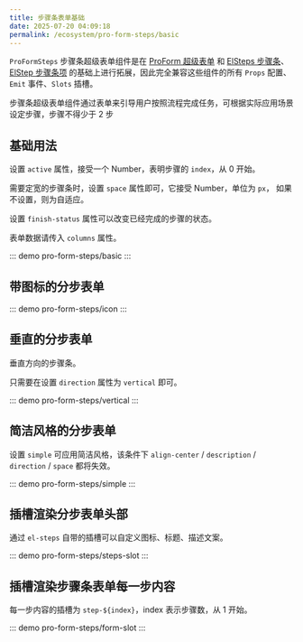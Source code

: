 ```yaml
---
title: 步骤条表单基础
date: 2025-07-20 04:09:18
permalink: /ecosystem/pro-form-steps/basic
---
```


`ProFormSteps` 步骤条超级表单组件是在 [ProForm 超级表单](/ecosystem/pro-form/basic) 和 [ElSteps 步骤条](https://element-plus.org/zh-CN/component/steps.html)、[ElStep 步骤条项](https://element-plus.org/zh-CN/component/steps.html) 的基础上进行拓展，因此完全兼容这些组件的所有 `Props` 配置、`Emit` 事件、`Slots` 插槽。

步骤条超级表单组件通过表单来引导用户按照流程完成任务，可根据实际应用场景设定步骤，步骤不得少于 2 步

## 基础用法

设置 `active` 属性，接受一个 Number，表明步骤的 `index`，从 0 开始。

需要定宽的步骤条时，设置 `space` 属性即可，它接受 Number，单位为 `px`， 如果不设置，则为自适应。

设置 `finish-status` 属性可以改变已经完成的步骤的状态。

表单数据请传入 `columns` 属性。

::: demo
pro-form-steps/basic
:::

## 带图标的分步表单

::: demo
pro-form-steps/icon
:::

## 垂直的分步表单

垂直方向的步骤条。

只需要在设置 `direction` 属性为 `vertical` 即可。

::: demo
pro-form-steps/vertical
:::

## 简洁风格的分步表单

设置 `simple` 可应用简洁风格，该条件下 `align-center` / `description` / `direction` / `space` 都将失效。

::: demo
pro-form-steps/simple
:::

## 插槽渲染分步表单头部

通过 `el-steps` 自带的插槽可以自定义图标、标题、描述文案。

::: demo
pro-form-steps/steps-slot
:::

## 插槽渲染步骤条表单每一步内容

每一步内容的插槽为 `step-${index}`，index 表示步骤数，从 1 开始。

::: demo
pro-form-steps/form-slot
:::
